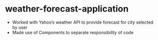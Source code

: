 # weather-forecast-application
- Worked with Yahoo’s weather API to provide forecast for city selected by user
- Made use of Components to separate responsibility of code
